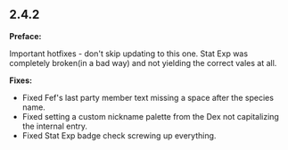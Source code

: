 2.4.2
--------------
**Preface:**

Important hotfixes - don't skip updating to this one. Stat Exp was completely broken(in a bad way) and not yielding the correct vales at all.

**Fixes:**
 - Fixed Fef's last party member text missing a space after the species name.
 - Fixed setting a custom nickname palette from the Dex not capitalizing the internal entry.
 - Fixed Stat Exp badge check screwing up everything.